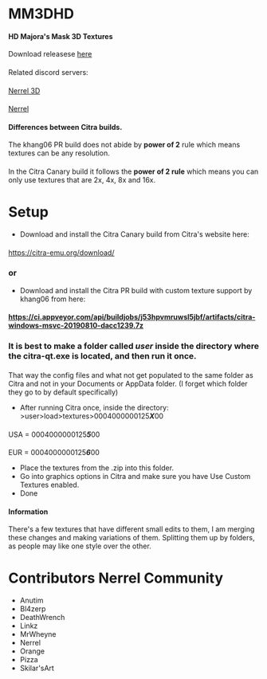 # MM3DHD
#### HD Majora's Mask 3D Textures
Download releasese [here](https://github.com/DeathWrench/MM3DHD/releases/)
####
Related discord servers:
####
[Nerrel 3D](https://discord.gg/YgspcmS)
####
[Nerrel](https://discord.gg/BBre2vJ)

#### Differences between Citra builds.
The khang06 PR build does not abide by **power of 2** rule which means textures can be any resolution. 
#### 
In the Citra Canary build it follows the **power of 2 rule** which means you can only use textures that are 2x, 4x, 8x and 16x.


# Setup
* Download and install the Citra Canary build from Citra's website here:
####
https://citra-emu.org/download/
### or
* Download and install the Citra PR build with custom texture support by khang06 from here:
#### https://ci.appveyor.com/api/buildjobs/j53hpvmruwsl5jbf/artifacts/citra-windows-msvc-20190810-dacc1239.7z
### It is best to make a folder called *user* inside the directory where the **citra-qt.exe** is located, and then run it once.  
#### 
That way the config files and what not get populated to the same folder as Citra and not in your Documents or AppData folder. (I forget which folder they go to by default specifically)
* After running Citra once, inside the directory: >user>load>textures>0004000000125***X***00
####
USA = 0004000000125***5***00 
####
EUR = 0004000000125***6***00
* Place the textures from the .zip into this folder.
* Go into graphics options in Citra and make sure you have Use Custom Textures enabled. 
* Done

#### Information
There's a few textures that have different small edits to them, I am merging these changes and making variations of them. Splitting them up by folders, as people may like one style over the other.

# Contributors Nerrel Community
* Anutim
* Bl4zerp
* DeathWrench
* Linkz
* MrWheyne
* Nerrel 
* Orange
* Pizza
* Skilar'sArt
